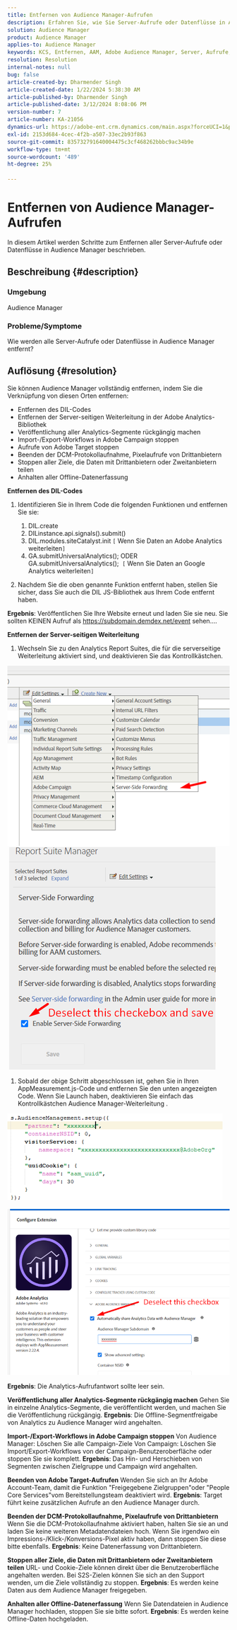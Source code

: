 ```yaml
---
title: Entfernen von Audience Manager-Aufrufen
description: Erfahren Sie, wie Sie Server-Aufrufe oder Datenflüsse in Audience Manager-Aufrufe entfernen können.
solution: Audience Manager
product: Audience Manager
applies-to: Audience Manager
keywords: KCS, Entfernen, AAM, Adobe Audience Manager, Server, Aufrufe, Server-Aufrufe, Anleitung
resolution: Resolution
internal-notes: null
bug: false
article-created-by: Dharmender Singh
article-created-date: 1/22/2024 5:38:30 AM
article-published-by: Dharmender Singh
article-published-date: 3/12/2024 8:08:06 PM
version-number: 7
article-number: KA-21056
dynamics-url: https://adobe-ent.crm.dynamics.com/main.aspx?forceUCI=1&pagetype=entityrecord&etn=knowledgearticle&id=42a4f075-e8b8-ee11-a569-6045bd006149
exl-id: 2153d684-4cec-4f2b-a507-33ec2b93f863
source-git-commit: 835732791640004475c3cf468262bbbc9ac34b9e
workflow-type: tm+mt
source-wordcount: '489'
ht-degree: 25%

---
```


# Entfernen von Audience Manager-Aufrufen


In diesem Artikel werden Schritte zum Entfernen aller Server-Aufrufe oder Datenflüsse in Audience Manager beschrieben.

## Beschreibung {#description}


### Umgebung

Audience Manager

### Probleme/Symptome

Wie werden alle Server-Aufrufe oder Datenflüsse in Audience Manager entfernt?


## Auflösung {#resolution}


Sie können Audience Manager vollständig entfernen, indem Sie die Verknüpfung von diesen Orten entfernen:

- Entfernen des DIL-Codes
- Entfernen der Server-seitigen Weiterleitung in der Adobe Analytics-Bibliothek
- Veröffentlichung aller Analytics-Segmente rückgängig machen
- Import-/Export-Workflows in Adobe Campaign stoppen
- Aufrufe von Adobe Target stoppen
- Beenden der DCM-Protokollaufnahme, Pixelaufrufe von Drittanbietern
- Stoppen aller Ziele, die Daten mit Drittanbietern oder Zweitanbietern teilen
- Anhalten aller Offline-Datenerfassung




<b>Entfernen des DIL-Codes</b>

1. Identifizieren Sie in Ihrem Code die folgenden Funktionen und entfernen Sie sie:

   1. DIL.create
   2. DILinstance.api.signals().submit()
   3. DIL.modules.siteCatalyst.init `[` Wenn Sie Daten an Adobe Analytics weiterleiten`]`
   4. GA.submitUniversalAnalytics(); ODER GA.submitUniversalAnalytics();  `[` Wenn Sie Daten an Google Analytics weiterleiten`]`
2. Nachdem Sie die oben genannte Funktion entfernt haben, stellen Sie sicher, dass Sie auch die DIL JS-Bibliothek aus Ihrem Code entfernt haben.


<b>Ergebnis</b>: Veröffentlichen Sie Ihre Website erneut und laden Sie sie neu. Sie sollten KEINEN Aufruf als https://subdomain.demdex.net/event sehen....



<b>Entfernen der Server-seitigen Weiterleitung</b>

1. Wechseln Sie zu den Analytics Report Suites, die für die serverseitige Weiterleitung aktiviert sind, und deaktivieren Sie das Kontrollkästchen.


![](assets/8a6b5fd5-676c-ed11-9562-6045bd006239.png) ![](assets/8d6b5fd5-676c-ed11-9562-6045bd006239.png)

1. Sobald der obige Schritt abgeschlossen ist, gehen Sie in Ihren AppMeasurement.js-Code und entfernen Sie den unten angezeigten Code. Wenn Sie Launch haben, deaktivieren Sie einfach das Kontrollkästchen Audience Manager-Weiterleitung .


![](assets/8c6b5fd5-676c-ed11-9562-6045bd006239.png)             ![](assets/8b6b5fd5-676c-ed11-9562-6045bd006239.png)

<b>Ergebnis</b>: Die Analytics-Aufrufantwort sollte leer sein.

<b>Veröffentlichung aller Analytics-Segmente rückgängig machen</b>
Gehen Sie in einzelne Analytics-Segmente, die veröffentlicht werden, und machen Sie die Veröffentlichung rückgängig.
<b>Ergebnis</b>: Die Offline-Segmentfreigabe von Analytics zu Audience Manager wird angehalten.

<b>Import-/Export-Workflows in Adobe Campaign stoppen</b>
Von Audience Manager: Löschen Sie alle Campaign-Ziele
Von Campaign: Löschen Sie Import/Export-Workflows von der Campaign-Benutzeroberfläche oder stoppen Sie sie komplett.
<b>Ergebnis</b>: Das Hin- und Herschieben von Segmenten zwischen Zielgruppe und Campaign wird angehalten.

<b>Beenden von Adobe Target-Aufrufen</b>
Wenden Sie sich an Ihr Adobe Account-Team, damit die Funktion &quot;Freigegebene Zielgruppen&quot;oder &quot;People Core Services&quot;vom Bereitstellungsteam deaktiviert wird.
<b>Ergebnis</b>: Target führt keine zusätzlichen Aufrufe an den Audience Manager durch.

<b>Beenden der DCM-Protokollaufnahme, Pixelaufrufe von Drittanbietern</b>
Wenn Sie die DCM-Protokollaufnahme aktiviert haben, halten Sie sie an und laden Sie keine weiteren Metadatendateien hoch.
Wenn Sie irgendwo ein Impressions-/Klick-/Konversions-Pixel aktiv haben, dann stoppen Sie diese bitte ebenfalls.
<b>Ergebnis</b>: Keine Datenerfassung von Drittanbietern.

<b>Stoppen aller Ziele, die Daten mit Drittanbietern oder Zweitanbietern teilen</b>
URL- und Cookie-Ziele können direkt über die Benutzeroberfläche angehalten werden.
Bei S2S-Zielen können Sie sich an den Support wenden, um die Ziele vollständig zu stoppen.
<b>Ergebnis</b>: Es werden keine Daten aus dem Audience Manager freigegeben.

<b>Anhalten aller Offline-Datenerfassung</b>
Wenn Sie Datendateien in Audience Manager hochladen, stoppen Sie sie bitte sofort.
<b>Ergebnis</b>: Es werden keine Offline-Daten hochgeladen.
